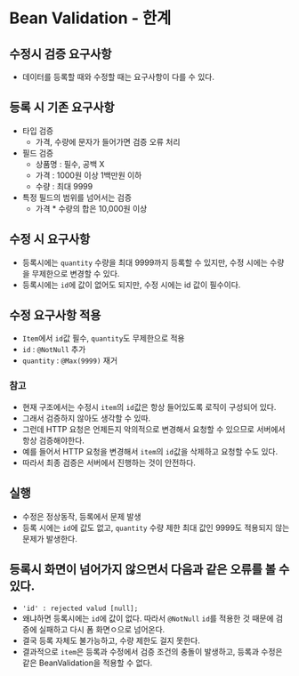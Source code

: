 # Bean Validation - 한계
## 수정시 검증 요구사항
- 데이터를 등록할 때와 수정할 때는 요구사항이 다를 수 있다.

## 등록 시 기존 요구사항
- 타입 검증
    - 가격, 수량에 문자가 들어가면 검증 오류 처리
- 필드 검증
    - 상품명 : 필수, 공백 X
    - 가격 : 1000원 이상 1백만원 이하
    - 수량 : 최대 9999
- 특정 필드의 범위를 넘어서는 검증
    - 가격 * 수량의 합은 10,000원 이상
    
## 수정 시 요구사항
- 등록시에는 `quantity` 수량을 최대 9999까지 등록할 수 있지만, 수정 시에는
수량을 무제한으로 변경할 수 있다.
- 등록시에는 `id`에 값이 없어도 되지만, 수정 시에는 id 값이 필수이다.

## 수정 요구사항 적용
- `Item`에서 `id`값 필수, `quantity`도 무제한으로 적용
- `id` : `@NotNull` 추가
- `quantity` : `@Max(9999)` 재거

### 참고
- 현재 구조에서는 수정시 `item`의 `id`값은 항상 들어있도록 로직이 구성되어 있다.
- 그래서 검증하지 않아도 생각할 수 있따.
- 그런데 HTTP 요청은 언제든지 악의적으로 변경해서 요청할 수 있으므로 서버에서 항상 검증해야한다.
- 예를 들어서 HTTP 요청을 변경해서 `item`의 `id`값을 삭제하고 요청할 수도 있다.
- 따라서 최종 검증은 서버에서 진행하는 것이 안전하다.

## 실행
- 수정은 정상동작, 등록에서 문제 발생
- 등록 시에는 `id`에 값도 없고, `quantity` 수량 제한 최대 값인 9999도 적용되지 않는 문제가 발생한다.

## 등록시 화면이 넘어가지 않으면서 다음과 같은 오류를 볼 수 있다.
- `'id' : rejected valud [null];`
- 왜냐하면 등록시에는 `id`에 값이 없다. 따라서 `@NotNull` `id`를 적용한 것 때문에 검증에 실패하고 다시 폼 화면ㅇ으로 넘어온다.
- 결국 등록 자체도 불가능하고, 수량 제한도 걸지 못한다.
- 결과적으로 `item`은 등록과 수정에서 검증 조건의 충돌이 발생하고, 등록과 수정은 같은 BeanValidation을 적용할 수 없다.
